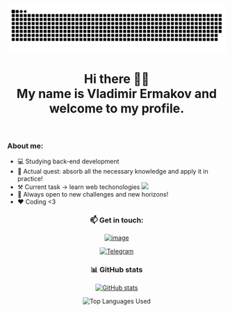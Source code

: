 [I believe in center aligned 🤲]: #

<div align="center">
  
[this is for the picture]: #	
<div id="header">
<p align="center">
  <img  src="https://raw.githubusercontent.com/Elanza-48/Elanza-48/main/resources/img/github-contribution-grid-snake.svg"
    alt="example" />
</p>
</div>

<h1>Hi there 👋🎉<br>
My name is Vladimir Ermakov and welcome to my profile.
</h1><br>
</div>

<h3>About me:</h3>

- 💻 Studying back-end development
- 🌱 Actual quest: absorb all the necessary knowledge and apply it in practice!
- ⚒️ Current task -> learn web techonologies
      <a href="https://github.com/waldemarX/pet-nft-marketplace">
      <img src="https://media.giphy.com/media/WUlplcMpOCEmTGBtBW/giphy.gif" width="27">
      </a>
- 🚀 Always open to new challenges and new horizons!
- ❤️ Coding <3

<h3 align="center">📫 Get in touch:</h3>
<div align="center">

[![image](https://img.shields.io/badge/Gmail-D14836?style=for-the-badge&logo=gmail&logoColor=white)](mailto:jelasswot@gmail.com)<br>

[![Telegram](https://img.shields.io/badge/-telegram-blue?color=white&logo=telegram&logoColor=blue)](https://www.t.me/legenda_va)

### :bar_chart: GitHub stats

[![GitHub stats](https://github-readme-stats.vercel.app/api?username=waldemarX&count_private=true&show_icons=true&theme=tokyonight)](https://github.com/waldemarX/github-readme-stats)

![Top Languages Used](https://github-readme-stats.vercel.app/api/top-langs/?username=waldemarX&show_icons=true&theme=tokyonight)

</div>
